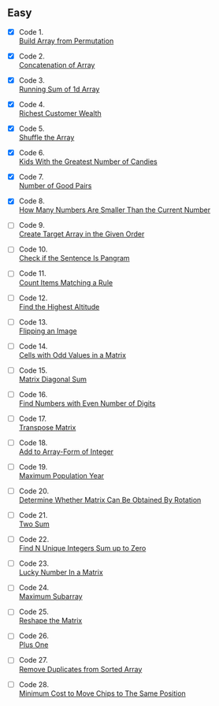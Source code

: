 ## Easy

- [x] Code 1.  
[Build Array from Permutation](https://leetcode.com/problems/build-array-from-permutation/)

- [x] Code 2.  
[Concatenation of Array](https://leetcode.com/problems/concatenation-of-array/)

- [x] Code 3.  
[Running Sum of 1d Array](https://leetcode.com/problems/running-sum-of-1d-array/)

- [x] Code 4.  
[Richest Customer Wealth](https://leetcode.com/problems/richest-customer-wealth/)

- [x] Code 5.  
[Shuffle the Array](https://leetcode.com/problems/shuffle-the-array/)

- [x] Code 6.  
[Kids With the Greatest Number of Candies](https://leetcode.com/problems/kids-with-the-greatest-number-of-candies/)

- [x] Code 7.  
[Number of Good Pairs](https://leetcode.com/problems/number-of-good-pairs/)

- [x] Code 8.  
[How Many Numbers Are Smaller Than the Current Number](https://leetcode.com/problems/how-many-numbers-are-smaller-than-the-current-number/)

- [ ] Code 9.  
[Create Target Array in the Given Order](https://leetcode.com/problems/create-target-array-in-the-given-order/)

- [ ] Code 10.  
[Check if the Sentence Is Pangram](https://leetcode.com/problems/check-if-the-sentence-is-pangram/)

- [ ] Code 11.  
[Count Items Matching a Rule](https://leetcode.com/problems/count-items-matching-a-rule/)

- [ ] Code 12.  
[Find the Highest Altitude](https://leetcode.com/problems/find-the-highest-altitude/)

- [ ] Code 13.  
[Flipping an Image](https://leetcode.com/problems/flipping-an-image/)

- [ ] Code 14.  
[Cells with Odd Values in a Matrix](https://leetcode.com/problems/cells-with-odd-values-in-a-matrix/)

- [ ] Code 15.  
[Matrix Diagonal Sum](https://leetcode.com/problems/matrix-diagonal-sum/)

- [ ] Code 16.  
[Find Numbers with Even Number of Digits](https://leetcode.com/problems/find-numbers-with-even-number-of-digits/)

- [ ] Code 17.  
[Transpose Matrix](https://leetcode.com/problems/transpose-matrix/)

- [ ] Code 18.  
[Add to Array-Form of Integer](https://leetcode.com/problems/add-to-array-form-of-integer/)

- [ ] Code 19.  
[Maximum Population Year](https://leetcode.com/problems/maximum-population-year/)

- [ ] Code 20.  
[Determine Whether Matrix Can Be Obtained By Rotation](https://leetcode.com/problems/determine-whether-matrix-can-be-obtained-by-rotation/)

- [ ] Code 21.  
[Two Sum](https://leetcode.com/problems/two-sum/)

- [ ] Code 22.  
[Find N Unique Integers Sum up to Zero](https://leetcode.com/problems/find-n-unique-integers-sum-up-to-zero/)

- [ ] Code 23.  
[Lucky Number In a Matrix](https://leetcode.com/problems/lucky-numbers-in-a-matrix/)

- [ ] Code 24.  
[Maximum Subarray](https://leetcode.com/problems/maximum-subarray/)

- [ ] Code 25.  
[Reshape the Matrix](https://leetcode.com/problems/reshape-the-matrix/)

- [ ] Code 26.  
[Plus One](https://leetcode.com/problems/plus-one/)

- [ ] Code 27.  
[Remove Duplicates from Sorted Array](https://leetcode.com/problems/remove-duplicates-from-sorted-array/)

- [ ] Code 28.  
[Minimum Cost to Move Chips to The Same Position](https://leetcode.com/problems/minimum-cost-to-move-chips-to-the-same-position/)
